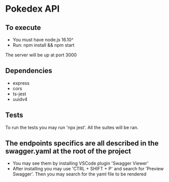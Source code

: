 # Pokedex API

## To execute
  - You must have node.js 16.10^
  - Run: npm install && npm start

The server will be up at port 3000

## Dependencies
- express
- cors
- ts-jest
- uuidv4

## Tests
To run the tests you may run 'npx jest'. All the suites will be ran.

## The endpoints specifics are all described in the swagger.yaml at the root of the project
  - You may see them by installing VSCode plugin 'Swagger Viewer'
  - After installing you may use 'CTRL + SHIFT + P' and search for 'Preview Swagger'. Then you may search for the yaml file to be rendered
